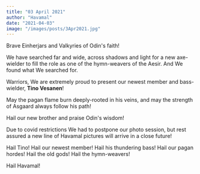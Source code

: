 ```yaml
---
title: "03 April 2021"
author: "Havamal"
date: "2021-04-03"
image: "/images/posts/3Apr2021.jpg"
---
```


Brave Einherjars and Valkyries of Odin's faith!

We have searched far and wide, across shadows and light for a new axe-wielder to fill the role as one of the hymn-weavers of the Aesir. And We found what We searched for.

Warriors, We are extremely proud to present our newest member and bass-wielder, **Tino Vesanen**!

May the pagan flame burn deeply-rooted in his veins, and may the strength of Asgaard always follow his path!

Hail our new brother and praise Odin's wisdom!

Due to covid restrictions We had to postpone our photo session, but rest assured a new line of Havamal pictures will arrive in a close future!

Hail Tino! Hail our newest member! Hail his thundering bass! Hail our pagan hordes! Hail the old gods! Hail the hymn-weavers!

Hail Havamal!